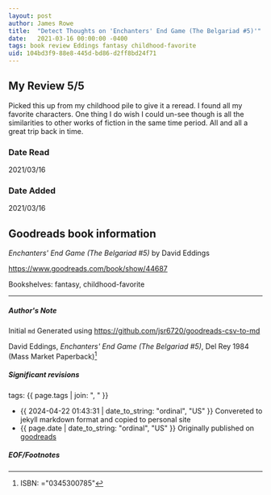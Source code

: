 ```yaml
---
layout: post
author: James Rowe
title:  "Detect Thoughts on 'Enchanters' End Game (The Belgariad #5)'"
date:   2021-03-16 00:00:00 -0400
tags: book review Eddings fantasy childhood-favorite
uid: 104bd3f9-88e8-445d-bd86-d2ff8bd24f71
---
```


<!-- highly dependent on how you personally use jekyll templates, and how you want this to show up -->
<!-- escape any jekyll keys with double brackets -->

## My Review 5/5

Picked this up from my childhood pile to give it a reread. I found all my favorite characters. One thing I do wish I could un-see though is all the similarities to other works of fiction in the same time period. All and all a great trip back in time.

### Date Read
2021/03/16

### Date Added
2021/03/16

## Goodreads book information

*Enchanters' End Game (The Belgariad #5)* by David Eddings

https://www.goodreads.com/book/show/44687

Bookshelves: fantasy, childhood-favorite

---

##### Author's Note

Initial `md` Generated using https://github.com/jsr6720/goodreads-csv-to-md

David Eddings, *Enchanters' End Game (The Belgariad #5)*,  Del Rey 1984 (Mass Market Paperback)[^1]

##### Significant revisions

tags: {{ page.tags | join: ", " }} <!-- todo move this somewhere -->

- {{ 2024-04-22 01:43:31 | date_to_string: "ordinal", "US" }} Convereted to jekyll markdown format and copied to personal site
- {{ page.date | date_to_string: "ordinal", "US" }} Originally published on [goodreads](https://www.goodreads.com)

##### EOF/Footnotes

[^1]: ISBN: ="0345300785"